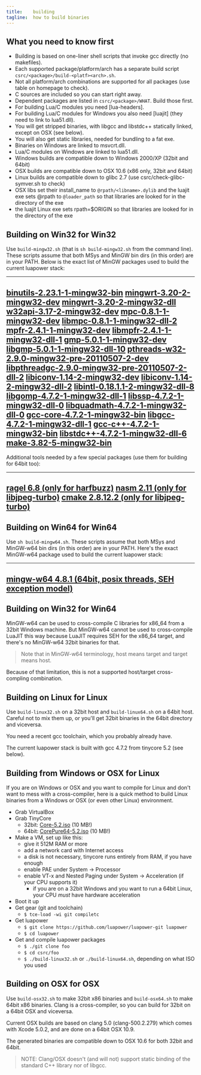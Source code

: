 ```yaml
---
title:    building
tagline:  how to build binaries
---
```


## What you need to know first

 * Building is based on one-liner shell scripts that invoke gcc directly
 (no makefiles).
 * Each supported package/platform/arch has a separate build script
 `csrc/<package>/build-<platf><arch>.sh`.
 * Not all platform/arch combinations are supported for all packages (use table on homepage to check).
 * C sources are included so you can start right away.
 * Dependent packages are listed in `csrc/<package>/WHAT`. Build those first.
 * For building Lua/C modules you need [lua-headers].
 * For building Lua/C modules for Windows you also need [luajit]
 (they need to link to lua51.dll).
 * You will get stripped binaries, with libgcc and libstdc++ statically
 linked, except on OSX (see below).
 * You will also get static libraries, needed for bundling to a fat exe.
 * Binaries on Windows are linked to msvcrt.dll.
 * Lua/C modules on Windows are linked to lua51.dll.
 * Windows builds are compatible down to Windows 2000/XP (32bit and 64bit)
 * OSX builds are compatible down to OSX 10.6 (x86 only, 32bit and 64bit)
 * Linux builds are compatible down to glibc 2.7 (use csrc/check-glibc-symver.sh to check)
 * OSX libs set their install_name to `@rpath/<libname>.dylib` and the luajit exe
 sets @rpath to `@loader_path` so that libraries are looked for in the directory of the exe
 * the luajit Linux exe sets rpath=$ORIGIN so that libraries are looked for in the directory of the exe

## Building on Win32 for Win32

Use `build-mingw32.sh` (that is `sh build-mingw32.sh` from the command line).
These scripts assume that both MSys and MinGW bin dirs (in this order) are in your PATH.
Below is the exact list of MinGW packages used to build the current luapower stack:

----
[binutils-2.23.1-1-mingw32-bin](http://sourceforge.net/projects/mingw/files/MinGW/Base/binutils/binutils-2.23.1/binutils-2.23.1-1-mingw32-bin.tar.lzma)
[mingwrt-3.20-2-mingw32-dev](http://sourceforge.net/projects/mingw/files/MinGW/Base/mingw-rt/mingwrt-3.20/mingwrt-3.20-2-mingw32-dev.tar.lzma)
[mingwrt-3.20-2-mingw32-dll](http://sourceforge.net/projects/mingw/files/MinGW/Base/mingw-rt/mingwrt-3.20/mingwrt-3.20-2-mingw32-dll.tar.lzma)
[w32api-3.17-2-mingw32-dev](http://sourceforge.net/projects/mingw/files/MinGW/Base/w32api/w32api-3.17/w32api-3.17-2-mingw32-dev.tar.lzma)
[mpc-0.8.1-1-mingw32-dev](http://sourceforge.net/projects/mingw/files/MinGW/Base/mpc/mpc-0.8.1-1/mpc-0.8.1-1-mingw32-dev.tar.lzma)
[libmpc-0.8.1-1-mingw32-dll-2](http://sourceforge.net/projects/mingw/files/MinGW/Base/mpc/mpc-0.8.1-1/libmpc-0.8.1-1-mingw32-dll-2.tar.lzma)
[mpfr-2.4.1-1-mingw32-dev](http://sourceforge.net/projects/mingw/files/MinGW/Base/mpfr/mpfr-2.4.1-1/mpfr-2.4.1-1-mingw32-dev.tar.lzma)
[libmpfr-2.4.1-1-mingw32-dll-1](http://sourceforge.net/projects/mingw/files/MinGW/Base/mpfr/mpfr-2.4.1-1/libmpfr-2.4.1-1-mingw32-dll-1.tar.lzma)
[gmp-5.0.1-1-mingw32-dev](http://sourceforge.net/projects/mingw/files/MinGW/Base/gmp/gmp-5.0.1-1/gmp-5.0.1-1-mingw32-dev.tar.lzma)
[libgmp-5.0.1-1-mingw32-dll-10](http://sourceforge.net/projects/mingw/files/MinGW/Base/gmp/gmp-5.0.1-1/libgmp-5.0.1-1-mingw32-dll-10.tar.lzma)
[pthreads-w32-2.9.0-mingw32-pre-20110507-2-dev](http://sourceforge.net/projects/mingw/files/MinGW/Base/pthreads-w32/pthreads-w32-2.9.0-pre-20110507-2/pthreads-w32-2.9.0-mingw32-pre-20110507-2-dev.tar.lzma)
[libpthreadgc-2.9.0-mingw32-pre-20110507-2-dll-2](http://sourceforge.net/projects/mingw/files/MinGW/Base/pthreads-w32/pthreads-w32-2.9.0-pre-20110507-2/libpthreadgc-2.9.0-mingw32-pre-20110507-2-dll-2.tar.lzma)
[libiconv-1.14-2-mingw32-dev](http://sourceforge.net/projects/mingw/files/MinGW/Base/libiconv/libiconv-1.14-2/libiconv-1.14-2-mingw32-dev.tar.lzma)
[libiconv-1.14-2-mingw32-dll-2](http://sourceforge.net/projects/mingw/files/MinGW/Base/libiconv/libiconv-1.14-2/libiconv-1.14-2-mingw32-dll-2.tar.lzma)
[libintl-0.18.1.1-2-mingw32-dll-8](http://sourceforge.net/projects/mingw/files/MinGW/Base/gettext/gettext-0.18.1.1-2/libintl-0.18.1.1-2-mingw32-dll-8.tar.lzma)
[libgomp-4.7.2-1-mingw32-dll-1](http://sourceforge.net/projects/mingw/files/MinGW/Base/gcc/Version4/gcc-4.7.2-1/libgomp-4.7.2-1-mingw32-dll-1.tar.lzma)
[libssp-4.7.2-1-mingw32-dll-0](http://sourceforge.net/projects/mingw/files/MinGW/Base/gcc/Version4/gcc-4.7.2-1/libssp-4.7.2-1-mingw32-dll-0.tar.lzma)
[libquadmath-4.7.2-1-mingw32-dll-0](http://sourceforge.net/projects/mingw/files/MinGW/Base/gcc/Version4/gcc-4.7.2-1/libquadmath-4.7.2-1-mingw32-dll-0.tar.lzma)
[gcc-core-4.7.2-1-mingw32-bin](http://sourceforge.net/projects/mingw/files/MinGW/Base/gcc/Version4/gcc-4.7.2-1/gcc-core-4.7.2-1-mingw32-bin.tar.lzma)
[libgcc-4.7.2-1-mingw32-dll-1](http://sourceforge.net/projects/mingw/files/MinGW/Base/gcc/Version4/gcc-4.7.2-1/libgcc-4.7.2-1-mingw32-dll-1.tar.lzma)
[gcc-c++-4.7.2-1-mingw32-bin](http://sourceforge.net/projects/mingw/files/MinGW/Base/gcc/Version4/gcc-4.7.2-1/gcc-c%2B%2B-4.7.2-1-mingw32-bin.tar.lzma)
[libstdc++-4.7.2-1-mingw32-dll-6](http://sourceforge.net/projects/mingw/files/MinGW/Base/gcc/Version4/gcc-4.7.2-1/libstdc%2B%2B-4.7.2-1-mingw32-dll-6.tar.lzma)
[make-3.82-5-mingw32-bin](http://sourceforge.net/projects/mingw/files/MinGW/Extension/make/make-3.82-mingw32/make-3.82-5-mingw32-bin.tar.lzma)
----

Additional tools needed by a few special packages (use them for building for 64bit too):

----
[ragel 6.8 (only for harfbuzz)](http://www.jgoettgens.de/Meine_Bilder_und_Dateien/ragel-vs2012.7z)
[nasm 2.11 (only for libjpeg-turbo)](http://www.nasm.us/pub/nasm/releasebuilds/2.11/win32/nasm-2.11-win32.zip)
[cmake 2.8.12.2 (only for libjpeg-turbo)](http://www.cmake.org/files/v2.8/cmake-2.8.12.2-win32-x86.zip)
----

## Building on Win64 for Win64

Use `sh build-mingw64.sh`. These scripts assume that both MSys and MinGW-w64
bin dirs (in this order) are in your PATH. Here's the exact MinGW-w64
package used to build the current luapower stack:

----
[mingw-w64 4.8.1 (64bit, posix threads, SEH exception model)][mingw-w64-win64]
----


## Building on Win32 for Win64

MinGW-w64 can be used to cross-compile C libraries for x86_64 from a 32bit
Windows machine. But MinGW-w64 cannot be used to cross-compile LuaJIT this
way because LuaJIT requires SEH for the x86_64 target, and there's no
MinGW-w64 32bit binaries for that.

> Note that in MinGW-w64 terminology, host means target and target means host.

Because of that limitation, this is not a supported host/target
cross-compling combination.


## Building on Linux for Linux

Use `build-linux32.sh` on a 32bit host and `build-linux64.sh` on a 64bit host.
Careful not to mix them up, or you'll get 32bit binaries in the 64bit
directory and viceversa.

You need a recent gcc toolchain, which you probably already have.

The current luapower stack is built with gcc 4.7.2 from tinycore 5.2 (see below).


## Building from Windows or OSX for Linux

If you are on Windows or OSX and you want to compile for Linux and don't want
to mess with a cross-compiler, here is a quick method to build Linux binaries
from a Windows or OSX (or even other Linux) environment.

* Grab VirtualBox
* Grab TinyCore
	* 32bit: [Core-5.2.iso] (10 MB!)
	* 64bit: [CorePure64-5.2.iso] (10 MB!)
* Make a VM, set up like this:
	* give it 512M RAM or more
	* add a network card with Internet access
	* a disk is not necessary, tinycore runs entirely from RAM, if you have enough
	* enable PAE under System -> Processor
	* enable VT-x and Nested Paging under System -> Acceleration (if your CPU
	supports it)
		* if you are on a 32bit Windows and you want to run a 64bit Linux,
		your CPU _must_ have hardware acceleration
* Boot it up
* Get gear (git and toolchain)
	* `$ tce-load -wi git compiletc`
* Get luapower
	* `$ git clone https://github.com/luapower/luapower-git luapower`
	* `$ cd luapower`
* Get and compile luapower packages
	* `$ ./git clone foo`
	* `$ cd csrc/foo`
	* `$ ./build-linux32.sh` or `./build-linux64.sh`, depending on what ISO you used


## Building on OSX for OSX

Use `build-osx32.sh` to make 32bit x86 binaries and `build-osx64.sh` to make
64bit x86 binaries. Clang is a cross-compiler, so you can build for 32bit
on a 64bit OSX and viceversa.

Current OSX builds are based on clang 5.0 (clang-500.2.279) which comes with
Xcode 5.0.2, and are done on a 64bit OSX 10.9.

The generated binaries are compatible down to OSX 10.6 for both 32bit
and 64bit.

> NOTE: Clang/OSX doesn't (and will not) support static binding of the
standard C++ library nor of libgcc.


[mingw-w64-win64]:    http://sourceforge.net/projects/mingwbuilds/files/host-windows/releases/4.8.1/64-bit/threads-posix/seh/x64-4.8.1-release-posix-seh-rev5.7z
[Core-5.2.iso]:       http://distro.ibiblio.org/tinycorelinux/5.x/x86/archive/5.2/Core-5.2.iso
[CorePure64-5.2.iso]: http://distro.ibiblio.org/tinycorelinux/5.x/x86_64/archive/5.2/CorePure64-5.2.iso
